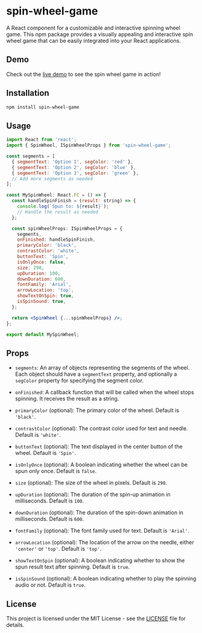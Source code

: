 # spin-wheel-game

A React component for a customizable and interactive spinning wheel game. This npm package provides a visually appealing and interactive spin wheel game that can be easily integrated into your React applications.

## Demo

Check out the [live demo](https://spin-wheel-game-git-main-ajay-maury.vercel.app/) to see the spin wheel game in action!

## Installation

```bash
npm install spin-wheel-game
```

## Usage

```jsx
import React from 'react';
import { SpinWheel, ISpinWheelProps } from 'spin-wheel-game';

const segments = [
  { segmentText: 'Option 1', segColor: 'red' },
  { segmentText: 'Option 2', segColor: 'blue' },
  { segmentText: 'Option 3', segColor: 'green' },
  // Add more segments as needed
];

const MySpinWheel: React.FC = () => {
  const handleSpinFinish = (result: string) => {
    console.log(`Spun to: ${result}`);
    // Handle the result as needed
  };

  const spinWheelProps: ISpinWheelProps = {
    segments,
    onFinished: handleSpinFinish,
    primaryColor: 'black',
    contrastColor: 'white',
    buttonText: 'Spin',
    isOnlyOnce: false,
    size: 290,
    upDuration: 100,
    downDuration: 600,
    fontFamily: 'Arial',
    arrowLocation: 'top',
    showTextOnSpin: true,
    isSpinSound: true,
  };

  return <SpinWheel {...spinWheelProps} />;
};

export default MySpinWheel;
```

## Props

- `segments`: An array of objects representing the segments of the wheel. Each object should have a `segmentText` property, and optionally a `segColor` property for specifying the segment color.

- `onFinished`: A callback function that will be called when the wheel stops spinning. It receives the result as a string.

- `primaryColor` (optional): The primary color of the wheel. Default is `'black'`.

- `contrastColor` (optional): The contrast color used for text and needle. Default is `'white'`.

- `buttonText` (optional): The text displayed in the center button of the wheel. Default is `'Spin'`.

- `isOnlyOnce` (optional): A boolean indicating whether the wheel can be spun only once. Default is `false`.

- `size` (optional): The size of the wheel in pixels. Default is `290`.

- `upDuration` (optional): The duration of the spin-up animation in milliseconds. Default is `100`.

- `downDuration` (optional): The duration of the spin-down animation in milliseconds. Default is `600`.

- `fontFamily` (optional): The font family used for text. Default is `'Arial'`.

- `arrowLocation` (optional): The location of the arrow on the needle, either `'center'` or `'top'`. Default is `'top'`.

- `showTextOnSpin` (optional): A boolean indicating whether to show the spun result text after spinning. Default is `true`.

- `isSpinSound` (optional): A boolean indicating whether to play the spinning audio or not. Default is `true`.

## License

This project is licensed under the MIT License - see the [LICENSE](LICENSE) file for details.